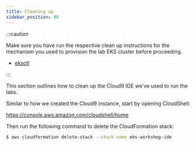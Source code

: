 ```yaml
---
title: Cleaning up
sidebar_position: 90
---
```


:::caution

Make sure you have run the respective clean up instructions for the mechanism you used to provision the lab EKS cluster before proceeding.

* [eksctl](./using-eksctl#cleaning-up)

:::

This section outlines how to clean up the Cloud9 IDE we've used to run the labs.

Similar to how we created the Cloud9 instance, start by opening CloudShell:

https://console.aws.amazon.com/cloudshell/home

Then run the following command to delete the CloudFormation stack:

```bash test=false
$ aws cloudformation delete-stack --stack-name eks-workshop-ide
```